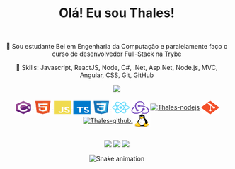 <div style="display: inline_block" align="center">

 <h1> Olá! Eu sou Thales! </h1> <br>



🔭 Sou estudante Bel em Engenharia da Computação e paralelamente faço o curso de desenvolvedor Full-Stack na [Trybe](https://www.betrybe.com/?utm_term=trybe&utm_campaign=*%5BSearch%5D+Brand_BRA&utm_source=adwords&utm_medium=ppc&hsa_acc=1466424558&hsa_cam=12085736593&hsa_grp=146119280611&hsa_ad=617838452283&hsa_src=g&hsa_tgt=kwd-372340162995&hsa_kw=trybe&hsa_mt=e&hsa_net=adwords&hsa_ver=3&gclid=Cj0KCQiAqOucBhDrARIsAPCQL1YSbvWX6p_-gHzAZBBiPw4i3XVncbD94_2hNcZksp0EZ0megejUc74aAnMmEALw_wcB) 
<p> 🌱 Skills: Javascript, ReactJS, Node, C#, .Net, Asp.Net, Node.js, MVC, Angular, CSS, Git, GitHub </p>
</div>

 <div style="display: inline_block" align="center">
  <a href="https://github.com/thalesorm">
  <img height="180em" src="https://github-readme-stats.vercel.app/api?username=thalesorm&show_icons=true&theme=merko&include_all_commits=true&count_private=true"/>
<!--   <img height="180em" src="https://github-readme-stats.vercel.app/api/top-langs/?username=thalesorm&layout=compact&langs_count=7&theme=merko"/> -->
</div>

<div style="display: inline_block" align="center"><br>
  <img align="center" alt="Thales-Csharp" height="30" width="40" src="https://raw.githubusercontent.com/devicons/devicon/master/icons/csharp/csharp-original.svg">
  <img align="center" alt="Thales-HTML" height="30" width="40" src="https://raw.githubusercontent.com/devicons/devicon/master/icons/html5/html5-original.svg">
  <img align="center" alt="Thales-Js" height="30" width="40" src="https://raw.githubusercontent.com/devicons/devicon/master/icons/javascript/javascript-plain.svg">
  <img align="center" alt="Thales-Ts" height="30" width="40" src="https://raw.githubusercontent.com/devicons/devicon/master/icons/typescript/typescript-plain.svg">
  <img align="center" alt="Thales-CSS" height="30" width="40" src="https://raw.githubusercontent.com/devicons/devicon/master/icons/css3/css3-original.svg">
  <img align="center" alt="Thales-React" height="30" width="40" src="https://raw.githubusercontent.com/devicons/devicon/master/icons/react/react-original.svg">
  <img align="center" alt="Thales-Redux" height="30" width="40" src="https://raw.githubusercontent.com/devicons/devicon/master/icons/redux/redux-original.svg">
  <img align="center" alt="Thales-nodejs" height="30" width="40" src="https://cdn.worldvectorlogo.com/logos/nodejs-icon.svg">
  <img align="center" alt="Thales-git" height="30" width="40" src="https://raw.githubusercontent.com/devicons/devicon/master/icons/git/git-original.svg">
  <img align="center" alt="Thales-github" height="35" width="35" src="https://cdn-icons-png.flaticon.com/512/5968/5968866.png">
  <img align="center" alt="Thales-linux" height="30" width="40" src="https://raw.githubusercontent.com/devicons/devicon/master/icons/linux/linux-original.svg">
</div>

  ##
  
  <div style="display: inline_block" align="center"> 
  <a href="https://www.linkedin.com/in/thales-santos-59a77b213/" target="_blank"><img src="https://img.shields.io/badge/-LinkedIn-%230077B5?style=for-the-badge&logo=linkedin&logoColor=white" target="_blank"></a> 
  <a href = "mailto:thalis.mraz@gmail.com"><img src="https://img.shields.io/badge/Gmail-D14836?style=for-the-badge&logo=gmail&logoColor=white" target="_blank"></a>
  <a href="https://www.instagram.com/thales.orm/" target="_blank"><img src="https://img.shields.io/badge/-Instagram-%23E4405F?style=for-the-badge&logo=instagram&logoColor=white" target="_blank"></a>


  ![Snake animation](https://github.com/thalesorm/thalesorm/blob/output/github-contribution-grid-snake.svg)
 
</div>

 
 
